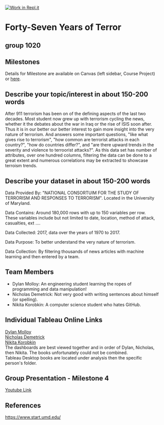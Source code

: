 [![Work in Repl.it](https://classroom.github.com/assets/work-in-replit-14baed9a392b3a25080506f3b7b6d57f295ec2978f6f33ec97e36a161684cbe9.svg)](https://classroom.github.com/online_ide?assignment_repo_id=359263&assignment_repo_type=GroupAssignmentRepo)
# Forty-Seven Years of Terror 
## group 1020

## Milestones

Details for Milestone are available on Canvas (left sidebar, Course Project) or [here](https://firas.moosvi.com/courses/data301/project/milestone01.html).

## Describe your topic/interest in about 150-200 words

After 911 terrorism has been on of the defining aspects of the last two decades. Most student now grew up with terrorism cycling the news, whether it the debates about the war in Iraq or the rise of ISIS soon after. Thus it is in our better our better interest to gain more insight into the very nature of terrorism. And answers some important questions, "like what gives rise to terrorism", "how common are terrorist attacks in each country?", "how do countries differ?", and "are there upward trends in the severity and violence to terroorist attacks?". As this data set has number of attributes, over one hundred columns, filtering the data can be done to a great extent and numerous correlations may be extracted to showcase terroism trends.

## Describe your dataset in about 150-200 words

Data Provided By: "NATIONAL CONSORTUIM FOR THE STUDY OF TERRORISM AND RESPONSES TO TERRORISM". Located in the University of Maryland.

Data Contains: Around 180,000 rows with up to 150 variables per row. These variables include but not limited to date, location, method of attack, casualties, ext ....

Data Collected: 2017, data over the years of 1970 to 2017.

Data Purpose: To better understand the very nature of terrorism. 

Data Collection: By filtering thousands of news articles with machine learning and then entered by a team.

## Team Members

- Dylan Molloy: An engineering student learning the ropes of programming and data manipulation!
- Nicholas Demetrick: Not very good with writing sentences about himself (or spelling).
- Nikita Korobkin: A computer science student who hates GitHub.

## Individual Tableau Online Links  
[Dylan Molloy](https://us-west-2b.online.tableau.com/#/site/data301/views/Lab7_Group1020_Dylan_51999167/EDADashboard)  
[Nicholas Demetrick](https://us-west-2b.online.tableau.com/#/site/data301/views/TerrorismMapDashboard/Dashboard1)  
[Nikita Korobkin](https://us-west-2b.online.tableau.com/#/site/data301/views/Lab7_Korobkin_13290333_1020/Dashboard1)  
The dashboards are best viewed together and in order of Dylan, Nicholas, then Nikita. The books unfortunately could not be combined.  
Tableau Desktop books are located under analysis then the specific person's folder.

## Group Presentation - Milestone 4
[Youtube Link](https://www.youtube.com/watch?v=LduXF3FsFw8)

## References

https://www.start.umd.edu/
